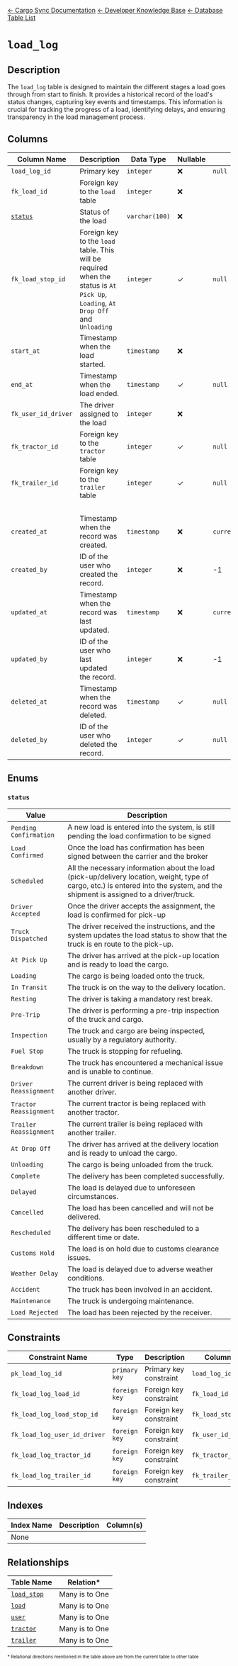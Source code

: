 [← Cargo Sync Documentation](../../../../readme.md) [← Developer Knowledge Base](../../readme.md) [← Database Table List](../database-design.md)

# `load_log`

## Description

The `load_log` table is designed to maintain the different stages a load goes through from start to finish. It provides a historical record of the load's status changes, capturing key events and timestamps. This information is crucial for tracking the progress of a load, identifying delays, and ensuring transparency in the load management process.

## Columns

|Column Name|Description|Data Type|Nullable|Default|
|-|-|-|-|-|
|`load_log_id`|Primary key|`integer`|❌|`null`|
|`fk_load_id`|Foreign key to the `load` table|`integer`|❌||
|[`status`](#status)|Status of the load|`varchar(100)`|❌||
|`fk_load_stop_id`|Foreign key to the `load` table. This will be required when the status is `At Pick Up`, `Loading`, `At Drop Off` and `Unloading`|`integer`|✓|`null`|
|`start_at`|Timestamp when the load started.|`timestamp`|❌||
|`end_at`|Timestamp when the load ended.|`timestamp`|✓|`null`|
|`fk_user_id_driver`|The driver assigned to the load|`integer`|❌||
|`fk_tractor_id`|Foreign key to the `tractor` table|`integer`|✓|`null`|
|`fk_trailer_id`|Foreign key to the `trailer` table|`integer`|✓|`null`|
|&nbsp;|
|`created_at`|Timestamp when the record was created.|`timestamp`|❌|`current_timestamp`|
|`created_by`|ID of the user who created the record.|`integer`|❌|-1|
|`updated_at`|Timestamp when the record was last updated.|`timestamp`|❌|`current_timestamp`|
|`updated_by`|ID of the user who last updated the record.|`integer`|❌|-1|
|`deleted_at`|Timestamp when the record was deleted.|`timestamp`|✓|`null`|
|`deleted_by`|ID of the user who deleted the record.|`integer`|✓|`null`|

## Enums

### `status`

|Value|Description|
|-|-|
|`Pending Confirmation`|A new load is entered into the system, is still pending the load confirmation to be signed|
|`Load Confirmed`|Once the load has confirmation has been signed between the carrier and the broker|
|`Scheduled`|All the necessary information about the load (pick-up/delivery location, weight, type of cargo, etc.) is entered into the system, and the shipment is assigned to a driver/truck.|
|`Driver Accepted`|Once the driver accepts the assignment, the load is confirmed for pick-up|
|`Truck Dispatched`|The driver received the instructions, and the system updates the load status to show that the truck is en route to the pick-up.|
|`At Pick Up`|The driver has arrived at the pick-up location and is ready to load the cargo.|
|`Loading`|The cargo is being loaded onto the truck.|
|`In Transit`|The truck is on the way to the delivery location.|
|`Resting`|The driver is taking a mandatory rest break.|
|`Pre-Trip`|The driver is performing a pre-trip inspection of the truck and cargo.|
|`Inspection`|The truck and cargo are being inspected, usually by a regulatory authority.|
|`Fuel Stop`|The truck is stopping for refueling.|
|`Breakdown`|The truck has encountered a mechanical issue and is unable to continue.|
|`Driver Reassignment`|The current driver is being replaced with another driver.|
|`Tractor Reassignment`|The current tractor is being replaced with another tractor.|
|`Trailer Reassignment`|The current trailer is being replaced with another trailer.|
|`At Drop Off`|The driver has arrived at the delivery location and is ready to unload the cargo.|
|`Unloading`|The cargo is being unloaded from the truck.|
|`Complete`|The delivery has been completed successfully.|
|`Delayed`|The load is delayed due to unforeseen circumstances.|
|`Cancelled`|The load has been cancelled and will not be delivered.|
|`Rescheduled`|The delivery has been rescheduled to a different time or date.|
|`Customs Hold`|The load is on hold due to customs clearance issues.|
|`Weather Delay`|The load is delayed due to adverse weather conditions.|
|`Accident`|The truck has been involved in an accident.|
|`Maintenance`|The truck is undergoing maintenance.|
|`Load Rejected`|The load has been rejected by the receiver.|

## Constraints

|Constraint Name|Type|Description|Column(s)|
|--|--|--|--|
|`pk_load_log_id`|`primary key`|Primary key constraint|`load_log_id`|
|`fk_load_log_load_id`|`foreign key`|Foreign key constraint|`fk_load_id`|
|`fk_load_log_load_stop_id`|`foreign key`|Foreign key constraint|`fk_load_stop_id`|
|`fk_load_log_user_id_driver`|`foreign key`|Foreign key constraint|`fk_user_id_driver`|
|`fk_load_log_tractor_id`|`foreign key`|Foreign key constraint|`fk_tractor_id`|
|`fk_load_log_trailer_id`|`foreign key`|Foreign key constraint|`fk_trailer_id`|

## Indexes

|Index Name|Description|Column(s)|
|-|-|-|
|None|

## Relationships

|Table Name|Relation*|
|-|-|
|[`load_stop`](./load-stop-table.md)|Many is to One|
|[`load`](./load-table.md)|Many is to One|
|[`user`](./user-table.md)|Many is to One|
|[`tractor`](./tractor-table.md)|Many is to One|
|[`trailer`](./trailer-table.md)|Many is to One|


<span style="font-size:10px">\* Relational directions mentioned in the table above are from the current table to other table</span>
